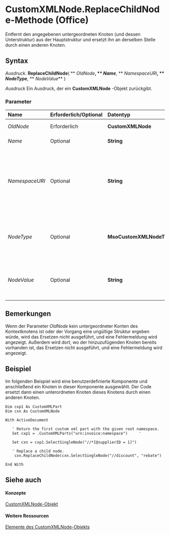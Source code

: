 
# CustomXMLNode.ReplaceChildNode-Methode (Office)

Entfernt den angegebenen untergeordneten Knoten (und dessen Unterstruktur) aus der Hauptstruktur und ersetzt ihn an derselben Stelle durch einen anderen Knoten.


## Syntax

 _Ausdruck_. **ReplaceChildNode**( ** _OldNode_**, ** _Name_**, ** _NamespaceURI_**, ** _NodeType_**, ** _NodeValue_** )

 _Ausdruck_ Ein Ausdruck, der ein **CustomXMLNode** -Objekt zurückgibt.


### Parameter



|**Name**|**Erforderlich/Optional**|**Datentyp**|**Beschreibung**|
|:-----|:-----|:-----|:-----|
| _OldNode_|Erforderlich|**CustomXMLNode**|Stellt den unterordneten Knoten dar, der ersetzt werden soll.|
| _Name_|Optional|**String**|Stellt den Basisnamen des hinzuzufügenden Elements dar.|
| _NamespaceURI_|Optional|**String**|Stellt den Namespace des hinzuzufügenden Elements dar. Dieser Parameter ist erforderlich, wenn der Knoten des Typs  **MsoCustomXMLNodeElement** oder **MsoCustomXMLNodeAttribute** hinzufügen, andernfalls wird ignoriert.|
| _NodeType_|Optional|**MsoCustomXMLNodeType**|Gibt den Typ des hinzuzufügenden Knotens an. Wenn der Parameter nicht angegeben ist, wird angenommen, dass vom Typ  **MsoCustomXMLNodeElement** sein.|
| _NodeValue_|Optional|**String**|Wird zum Festlegen des Werts des hinzugefügten Knotens für die Knoten verwendet, die Text zulassen. Lässt der Knoten keinen Text zu, wird der Parameter ignoriert.|

## Bemerkungen

Wenn der Parameter  _OldNode_ kein untergeordneter Konten des Kontextknotens ist oder der Vorgang eine ungültige Struktur ergeben würde, wird das Ersetzen nicht ausgeführt, und eine Fehlermeldung wird angezeigt. Außerdem wird dort, wo der hinzuzufügenden Knoten bereits vorhanden ist, das Ersetzen nicht ausgeführt, und eine Fehlermeldung wird angezeigt.


## Beispiel

Im folgenden Beispiel wird eine benutzerdefinierte Komponente und anschließend ein Knoten in dieser Komponente ausgewählt. Der Code ersetzt dann einen unterordneten Knoten dieses Knotens durch einen anderen Knoten.


```
Dim cxp1 As CustomXMLPart 
Dim cxn As CustomXMLNode 
 
With ActiveDocument 
 
   ' Return the first custom xml part with the given root namespace. 
   Set cxp1 = .CustomXMLParts("urn:invoice:namespace")     '  
                              
   Set cxn = cxp1.SelectSingleNode("//*[@supplierID = 1]")  
 
   ' Replace a child node. 
    cxn.ReplaceChildNode(cxn.SelectSingleNode("//discount", "rebate")   
        
End With
```


## Siehe auch


#### Konzepte


[CustomXMLNode-Objekt](e90213f5-6d62-52d8-3043-2399eaa5aaba.md)
#### Weitere Ressourcen


[Elemente des CustomXMLNode-Objekts](http://msdn.microsoft.com/library/fbf957c8-40b8-2f75-fcc8-db0ed6e18438%28Office.15%29.aspx)